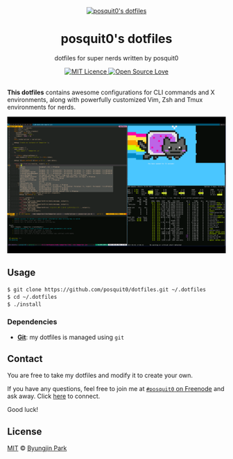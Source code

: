 <div align="center">
  <a href="https://github.com/posquit0/dotfiles" title="Identif.js">
    <img alt="posquit0's dotfiles" src="https://raw.githubusercontent.com/posquit0/dotfiles/master/icon.png" width="128px" />
  </a>
  <br />
  <h1>posquit0's dotfiles</h1>
</div>

<p align="center">
  dotfiles for super nerds written by posquit0
</p>

<div align="center">
  <a href="https://opensource.org/licenses/mit-license.php">
    <img alt="MIT Licence" src="https://badges.frapsoft.com/os/mit/mit.svg?v=103" />
  </a>
  <a href="https://github.com/ellerbrock/open-source-badge/">
    <img alt="Open Source Love" src="https://badges.frapsoft.com/os/v1/open-source.svg?v=103" />
  </a>
</div>

<br />

**This dotfiles** contains awesome configurations for CLI commands and X environments, along with powerfully customized Vim, Zsh and Tmux environments for nerds.

<div align="center">
  <img alt="screenshot" src="https://raw.githubusercontent.com/posquit0/i/master/dotfiles/screenshot.png" />
</div>


## Usage

```bash
$ git clone https://github.com/posquit0/dotfiles.git ~/.dotfiles
$ cd ~/.dotfiles
$ ./install
```

### Dependencies

- [**Git**](https://git-scm.com/): my dotfiles is managed using `git`


## Contact

You are free to take my dotfiles and modify it to create your own.

If you have any questions, feel free to join me at [`#posquit0` on Freenode](irc://irc.freenode.net/posquit0) and ask away. Click [here](https://kiwiirc.com/client/irc.freenode.net/posquit0) to connect.

Good luck!


## License

[MIT](https://github.com/posquit0/dofiles/blob/master/LICENSE) © [Byungjin Park](http://www.posquit0.com)
